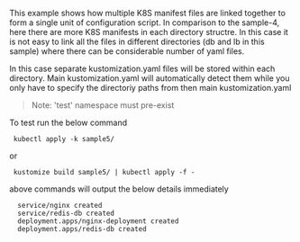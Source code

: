 This example shows how multiple K8S manifest files are linked together to form a single unit of configuration script.
In comparison to the sample-4, here there are more K8S manifests in each directory structre. In this case it is not easy to link all the files in different directories (db and lb in this sample) where there can be considerable number of yaml files.

In this case separate kustomization.yaml files will be stored within each directory. Main kustomization.yaml will automatically detect them while you only have to specify the directoriy paths from then main kustomization.yaml

> Note: 'test' namespace must pre-exist

To test run the below command
```
 kubectl apply -k sample5/
```
or 
```
 kustomize build sample5/ | kubectl apply -f -
```

above commands will output the below details immediately
```
  service/nginx created
  service/redis-db created
  deployment.apps/nginx-deployment created
  deployment.apps/redis-db created
```